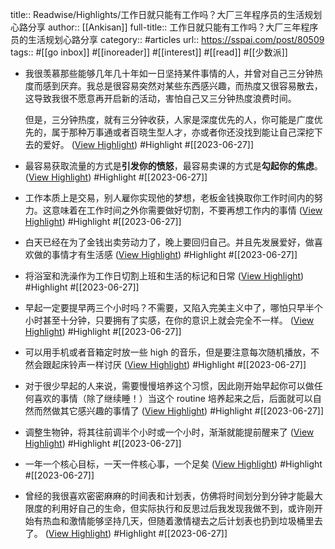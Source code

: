title:: Readwise/Highlights/工作日就只能有工作吗？大厂三年程序员的生活规划心路分享
author:: [[Ankisan]]
full-title:: 工作日就只能有工作吗？大厂三年程序员的生活规划心路分享
category:: #articles
url:: https://sspai.com/post/80509
tags:: #[[go inbox]] #[[inoreader]] #[[interest]] #[[read]] #[[少数派]]
- 我很羡慕那些能够几年几十年如一日坚持某件事情的人，并曾对自己三分钟热度而感到厌弃。我总是很容易突然对某些东西感兴趣，而热度又很容易散去，这导致我很不愿意再开启新的活动，害怕自己又三分钟热度浪费时间。
  
  但是，三分钟热度，就有三分钟收获，人家是深度优先的人，你可能是广度优先的，属于那种万事通或者百晓生型人才，亦或者你还没找到能让自己深挖下去的爱好。 ([View Highlight](https://read.readwise.io/read/01h3y5yzme4nq8jw0rhy2jd2j7)) #Highlight #[[2023-06-27]]
- 最容易获取流量的方式是**引发你的愤怒**，最容易卖课的方式是**勾起你的焦虑**。 ([View Highlight](https://read.readwise.io/read/01h3y5z91kh28n78w2944h34zj)) #Highlight #[[2023-06-27]]
- 工作本质上是交易，别人雇你实现他的梦想，老板金钱换取你工作时间内的努力。这意味着在工作时间之外你需要做好切割，不要再想工作内的事情 ([View Highlight](https://read.readwise.io/read/01h3y60jcwhm43yz3thc7qnvjq)) #Highlight #[[2023-06-27]]
- 白天已经在为了金钱出卖劳动力了，晚上要回归自己。并且先发展爱好，做喜欢做的事情才有生活感 ([View Highlight](https://read.readwise.io/read/01h3y61cyyq64dajpzzxq26d24)) #Highlight #[[2023-06-27]]
- 将浴室和洗澡作为工作日切割上班和生活的标记和日常 ([View Highlight](https://read.readwise.io/read/01h3y61whhzzs8j0egdb5gjc65)) #Highlight #[[2023-06-27]]
- 早起一定要提早两三个小时吗？不需要，又陷入完美主义中了，哪怕只早半个小时甚至十分钟，只要拥有了实感，在你的意识上就会完全不一样。 ([View Highlight](https://read.readwise.io/read/01h3y634jbk0wmbvq5n87wqb8p)) #Highlight #[[2023-06-27]]
- 可以用手机或者音箱定时放一些 high 的音乐，但是要注意每次随机播放，不然会跟起床铃声一样讨厌 ([View Highlight](https://read.readwise.io/read/01h3y63dd3jv0rhnt5gfdtj819)) #Highlight #[[2023-06-27]]
- 对于很少早起的人来说，需要慢慢培养这个习惯，因此刚开始早起你可以做任何喜欢的事情（除了继续睡！）当这个 routine 培养起来之后，后面就可以自然而然做其它感兴趣的事情了 ([View Highlight](https://read.readwise.io/read/01h3y63rqhvktt7j4c2dgfksvy)) #Highlight #[[2023-06-27]]
- 调整生物钟，将其往前调半个小时或一个小时，渐渐就能提前醒来了 ([View Highlight](https://read.readwise.io/read/01h3y63ze2e9fk2tc2r2yxerv4)) #Highlight #[[2023-06-27]]
- 一年一个核心目标，一天一件核心事，一个足矣 ([View Highlight](https://read.readwise.io/read/01h3y64j5k65z3resx1njjem0x)) #Highlight #[[2023-06-27]]
- 曾经的我很喜欢密密麻麻的时间表和计划表，仿佛将时间划分到分钟才能最大限度的利用好自己的生命，但实际执行和反思过后我发现我做不到，或许刚开始有热血和激情能够坚持几天，但随着激情褪去之后计划表也扔到垃圾桶里去了。 ([View Highlight](https://read.readwise.io/read/01h3y64qdmzswc7vmxfef0thhq)) #Highlight #[[2023-06-27]]